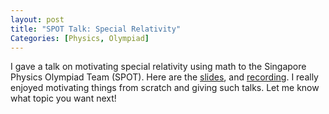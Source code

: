 ```yaml
---
layout: post
title: "SPOT Talk: Special Relativity"
Categories: [Physics, Olympiad]
---
```

I gave a talk on motivating special relativity using math to the Singapore Physics Olympiad Team (SPOT). Here are the [slides](/downloads/SR_SPOT.pdf), and [recording](https://youtu.be/QBHkRiqj8TY). I really enjoyed motivating things from scratch and giving such talks. Let me know what topic you want next!
